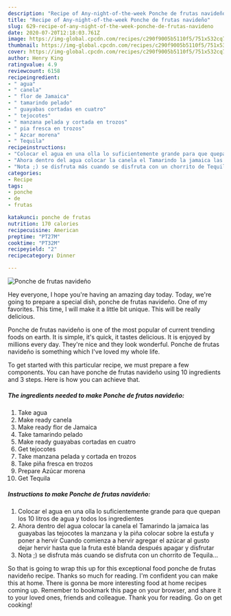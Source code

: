 ```yaml
---
description: "Recipe of Any-night-of-the-week Ponche de frutas navideño"
title: "Recipe of Any-night-of-the-week Ponche de frutas navideño"
slug: 629-recipe-of-any-night-of-the-week-ponche-de-frutas-navideno
date: 2020-07-20T12:18:03.761Z
image: https://img-global.cpcdn.com/recipes/c290f9005b5110f5/751x532cq70/ponche-de-frutas-navideno-foto-principal.jpg
thumbnail: https://img-global.cpcdn.com/recipes/c290f9005b5110f5/751x532cq70/ponche-de-frutas-navideno-foto-principal.jpg
cover: https://img-global.cpcdn.com/recipes/c290f9005b5110f5/751x532cq70/ponche-de-frutas-navideno-foto-principal.jpg
author: Henry King
ratingvalue: 4.9
reviewcount: 6158
recipeingredient:
- " agua"
- " canela"
- " flor de Jamaica"
- " tamarindo pelado"
- " guayabas cortadas en cuatro"
- " tejocotes"
- " manzana pelada y cortada en trozos"
- " pia fresca en trozos"
- " Azcar morena"
- " Tequila"
recipeinstructions:
- "Colocar el agua en una olla lo suficientemente grande para que quepan los 10 litros de agua y todos los ingredientes"
- "Ahora dentro del agua colocar la canela el Tamarindo la jamaica las guayabas las tejocotes la manzana y la piña colocar sobre la estufa y poner a hervir Cuando comienza a hervir agregar el azúcar al gusto dejar hervir hasta que la fruta esté blanda después apagar y disfrutar"
- "Nota ;) se disfruta más cuando se disfruta con un chorrito de Tequila..."
categories:
- Recipe
tags:
- ponche
- de
- frutas

katakunci: ponche de frutas 
nutrition: 170 calories
recipecuisine: American
preptime: "PT27M"
cooktime: "PT32M"
recipeyield: "2"
recipecategory: Dinner

---
```



![Ponche de frutas navideño](https://img-global.cpcdn.com/recipes/c290f9005b5110f5/751x532cq70/ponche-de-frutas-navideno-foto-principal.jpg)

Hey everyone, I hope you're having an amazing day today. Today, we're going to prepare a special dish, ponche de frutas navideño. One of my favorites. This time, I will make it a little bit unique. This will be really delicious.

Ponche de frutas navideño is one of the most popular of current trending foods on earth. It is simple, it's quick, it tastes delicious. It is enjoyed by millions every day. They're nice and they look wonderful. Ponche de frutas navideño is something which I've loved my whole life.




To get started with this particular recipe, we must prepare a few components. You can have ponche de frutas navideño using 10 ingredients and 3 steps. Here is how you can achieve that.

<!--inarticleads1-->

##### The ingredients needed to make Ponche de frutas navideño:

1. Take  agua
1. Make ready  canela
1. Make ready  flor de Jamaica
1. Take  tamarindo pelado
1. Make ready  guayabas cortadas en cuatro
1. Get  tejocotes
1. Take  manzana pelada y cortada en trozos
1. Take  piña fresca en trozos
1. Prepare  Azúcar morena
1. Get  Tequila




<!--inarticleads2-->

##### Instructions to make Ponche de frutas navideño:

1. Colocar el agua en una olla lo suficientemente grande para que quepan los 10 litros de agua y todos los ingredientes
1. Ahora dentro del agua colocar la canela el Tamarindo la jamaica las guayabas las tejocotes la manzana y la piña colocar sobre la estufa y poner a hervir Cuando comienza a hervir agregar el azúcar al gusto dejar hervir hasta que la fruta esté blanda después apagar y disfrutar
1. Nota ;) se disfruta más cuando se disfruta con un chorrito de Tequila...




So that is going to wrap this up for this exceptional food ponche de frutas navideño recipe. Thanks so much for reading. I'm confident you can make this at home. There is gonna be more interesting food at home recipes coming up. Remember to bookmark this page on your browser, and share it to your loved ones, friends and colleague. Thank you for reading. Go on get cooking!
